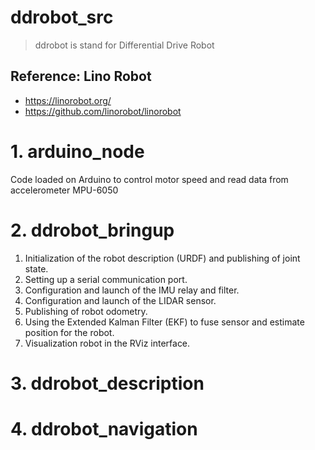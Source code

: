 # ddrobot_src
> ddrobot is stand for Differential Drive Robot
## Reference: Lino Robot
* https://linorobot.org/
* https://github.com/linorobot/linorobot
# 1. arduino_node
Code loaded on Arduino to control motor speed and read data from accelerometer MPU-6050
# 2. ddrobot_bringup
1. Initialization of the robot description (URDF) and publishing of joint state.
2. Setting up a serial communication port.
3. Configuration and launch of the IMU relay and filter.
4. Configuration and launch of the LIDAR sensor.
5. Publishing of robot odometry.
6. Using the Extended Kalman Filter (EKF) to fuse sensor and estimate position for the robot.
7. Visualization robot in the RViz interface.
# 3. ddrobot_description
# 4. ddrobot_navigation
